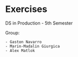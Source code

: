 # Exercises
DS in Production - 5th Semester 

Group:

    - Gaston Navarro
    - Marin-Madalin Giurgica
    - Alex Matlok
